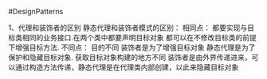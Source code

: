 #DesignPatterns



1、代理和装饰者的区别
静态代理和装饰者模式的区别：
  相同点：
    都要实现与目标类相同的业务接口.在两个类中都要声明目标对象
    都可以在不修改目标类的前提下增强目标方法.
  不同点：
    目的不同
        装饰者是为了增强目标对象 静态代理是为了保护和隐藏目标对象.
        获取目标对象构建的地方不同 装饰者是由外界传递进来，可以通过构造方法传递，静态代理是在代理类内部创建，以此来隐藏目标对象

